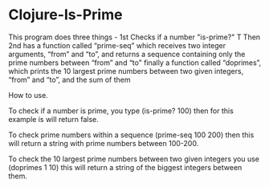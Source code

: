 # Clojure-Is-Prime
This program does three things - 1st Checks if a number "is-prime?" T
Then 2nd has a function called “prime-seq” which receives two integer arguments, “from” and “to”, and returns a sequence containing only the prime numbers between “from” and “to" 
finally a function called “doprimes”, which prints the 10 largest prime numbers between two given integers, “from” and “to”, and the sum of them



How to use. 

To check if a number is prime, you type (is-prime? 100) then for this example is will return false.

To check prime numbers within a sequence (prime-seq 100 200) then this will return a string with prime numbers between 100-200.

To check the 10 largest prime numbers between two given integers you use (doprimes 1 10) this will return a string of the biggest
integers between them.
